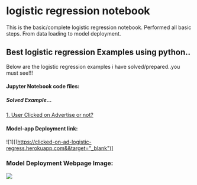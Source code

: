 # logistic regression notebook
 This is the basic/complete logistic regression notebook. Performed all basic steps. From data loading to model deployment.

## Best logistic regression Examples using python..

Below are the logistic regression examples i have solved/prepared..you must see!!!

#### Jupyter Notebook code files:

##### Solved Example...
<a href="https://github.com/ShrikantUppin/2_logistic-regression-notebook/blob/main/clicked%20on%20Ad%20.ipynb/" target="_blank">1. User Clicked on Advertise or not?</a>

#### Model-app Deployment link:


![1][(https://clicked-on-ad-logistic-regress.herokuapp.com&&target="_blank")]




### Model Deployment Webpage Image:

![](https://github.com/ShrikantUppin/Logistic-Regression-Complete-Notebook/blob/main/streamlit.png?raw=true)


